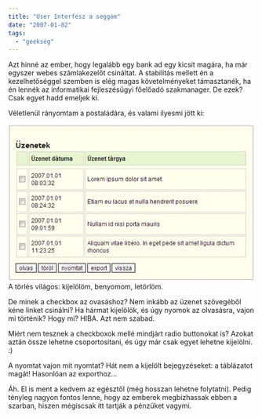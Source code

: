 ```yaml
---
title: "User Interfész a seggem"
date: "2007-01-02"
tags: 
  - "geekség"
---
```


Azt hinné az ember, hogy legalább egy bank ad egy kicsit magára, ha már egyszer webes számlakezelőt csináltat. A stabilitás mellett én a kezelhetőséggel szemben is elég magas követelményeket támasztanék, ha én lennék az informatikai fejleszésügyi főelőadó szakmanager. De ezek? Csak egyet hadd emeljek ki.

Véletlenül rányomtam a postaládára, és valami ilyesmi jött ki:

![Capture](images/Capture.webp) A törlés világos: kijelölöm, benyomom, letörlöm.

De minek a checkbox az ovasáshoz? Nem inkább az üzenet szövegéből kéne linket csinálni? Ha hármat kijelölök, és úgy nyomok az olvasásra, vajon mi történik? Hogy mi? HIBA. Azt nem szabad.

Miért nem tesznek a checkboxok mellé mindjárt radio buttonokat is? Azokat aztán össze lehetne csoportosítani, és úgy már csak egyet lehetne kijelölni. :)

A nyomtat vajon mit nyomtat? Hát nem a kijelölt bejegyzéseket: a táblázatot magát! Hasonlóan az exporthoz...

Áh. El is ment a kedvem az egésztől (még hosszan lehetne folytatni). Pedig tényleg nagyon fontos lenne, hogy az emberek megbízhassak ebben a szarban, hiszen mégiscsak itt tartják a pénzüket vagymi.
